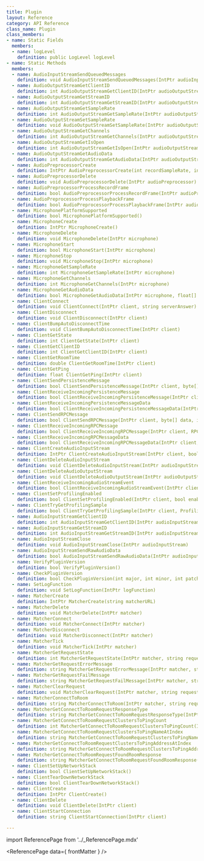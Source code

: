 ```yaml
---
title: Plugin
layout: Reference
category: API Reference
class_name: Plugin
class_members:
- name: Static Fields
  members:
  - name: logLevel
    definition: public LogLevel logLevel
- name: Static Methods
  members:
  - name: AudioInputStreamSendQueuedMessages
    definition: void AudioInputStreamSendQueuedMessages(IntPtr audioInputStream)
  - name: AudioOutputStreamGetClientID
    definition: int AudioOutputStreamGetClientID(IntPtr audioOutputStream)
  - name: AudioOutputStreamGetStreamID
    definition: int AudioOutputStreamGetStreamID(IntPtr audioOutputStream)
  - name: AudioOutputStreamGetSampleRate
    definition: int AudioOutputStreamGetSampleRate(IntPtr audioOutputStream)
  - name: AudioOutputStreamSetSampleRate
    definition: void AudioOutputStreamSetSampleRate(IntPtr audioOutputStream, int sampleRate)
  - name: AudioOutputStreamGetChannels
    definition: int AudioOutputStreamGetChannels(IntPtr audioOutputStream)
  - name: AudioOutputStreamGetIsOpen
    definition: int AudioOutputStreamGetIsOpen(IntPtr audioOutputStream)
  - name: AudioOutputStreamGetAudioData
    definition: int AudioOutputStreamGetAudioData(IntPtr audioOutputStream, float[] audioData, int audioDataLength)
  - name: AudioPreprocessorCreate
    definition: IntPtr AudioPreprocessorCreate(int recordSampleRate, int recordFrameSize, bool automaticGainControl, bool noiseSuppression, bool reverbSuppression, bool echoCancellation, int playbackSampleRate, int playbackChannels, float tail)
  - name: AudioPreprocessorDelete
    definition: void AudioPreprocessorDelete(IntPtr audioPreprocessor)
  - name: AudioPreprocessorProcessRecordFrame
    definition: bool AudioPreprocessorProcessRecordFrame(IntPtr audioPreprocessor, float[] audioData, int audioDataLength)
  - name: AudioPreprocessorProcessPlaybackFrame
    definition: bool AudioPreprocessorProcessPlaybackFrame(IntPtr audioPreprocessor, float[] audioData, int audioDataLength)
  - name: MicrophonePlatformSupported
    definition: bool MicrophonePlatformSupported()
  - name: MicrophoneCreate
    definition: IntPtr MicrophoneCreate()
  - name: MicrophoneDelete
    definition: void MicrophoneDelete(IntPtr microphone)
  - name: MicrophoneStart
    definition: bool MicrophoneStart(IntPtr microphone)
  - name: MicrophoneStop
    definition: void MicrophoneStop(IntPtr microphone)
  - name: MicrophoneGetSampleRate
    definition: int MicrophoneGetSampleRate(IntPtr microphone)
  - name: MicrophoneGetChannels
    definition: int MicrophoneGetChannels(IntPtr microphone)
  - name: MicrophoneGetAudioData
    definition: bool MicrophoneGetAudioData(IntPtr microphone, float[] audioData, int audioDataLength)
  - name: ClientConnect
    definition: void ClientConnect(IntPtr client, string serverAnswer)
  - name: ClientDisconnect
    definition: void ClientDisconnect(IntPtr client)
  - name: ClientBumpAutoDisconnectTime
    definition: void ClientBumpAutoDisconnectTime(IntPtr client)
  - name: ClientGetState
    definition: int ClientGetState(IntPtr client)
  - name: ClientGetClientID
    definition: int ClientGetClientID(IntPtr client)
  - name: ClientGetRoomTime
    definition: double ClientGetRoomTime(IntPtr client)
  - name: ClientGetPing
    definition: float ClientGetPing(IntPtr client)
  - name: ClientSendPersistenceMessage
    definition: bool ClientSendPersistenceMessage(IntPtr client, byte[] data, int dataLength, bool reliable)
  - name: ClientReceiveIncomingPersistenceMessage
    definition: bool ClientReceiveIncomingPersistenceMessage(IntPtr client, PersistenceMessageEvent& persistenceMessageEvent)
  - name: ClientReceiveIncomingPersistenceMessageData
    definition: bool ClientReceiveIncomingPersistenceMessageData(IntPtr client, byte[] data, int dataLength)
  - name: ClientSendRPCMessage
    definition: bool ClientSendRPCMessage(IntPtr client, byte[] data, int dataLength, bool reliable)
  - name: ClientReceiveIncomingRPCMessage
    definition: bool ClientReceiveIncomingRPCMessage(IntPtr client, RPCMessageEvent& persistenceMessageEvent)
  - name: ClientReceiveIncomingRPCMessageData
    definition: bool ClientReceiveIncomingRPCMessageData(IntPtr client, byte[] data, int dataLength)
  - name: ClientCreateAudioInputStream
    definition: IntPtr ClientCreateAudioInputStream(IntPtr client, bool voice, int sampleRate, int channels)
  - name: ClientDeleteAudioInputStream
    definition: void ClientDeleteAudioInputStream(IntPtr audioInputStream)
  - name: ClientDeleteAudioOutputStream
    definition: void ClientDeleteAudioOutputStream(IntPtr audioOutputStream)
  - name: ClientReceiveIncomingAudioStreamEvent
    definition: bool ClientReceiveIncomingAudioStreamEvent(IntPtr client, AudioStreamEvent& audioStreamEvent)
  - name: ClientSetProfilingEnabled
    definition: bool ClientSetProfilingEnabled(IntPtr client, bool enabled)
  - name: ClientTryGetProfilingSample
    definition: bool ClientTryGetProfilingSample(IntPtr client, ProfilingSample& profilingSample)
  - name: AudioInputStreamGetClientID
    definition: int AudioInputStreamGetClientID(IntPtr audioInputStream)
  - name: AudioInputStreamGetStreamID
    definition: int AudioInputStreamGetStreamID(IntPtr audioInputStream)
  - name: AudioInputStreamClose
    definition: void AudioInputStreamClose(IntPtr audioInputStream)
  - name: AudioInputStreamSendRawAudioData
    definition: bool AudioInputStreamSendRawAudioData(IntPtr audioInputStream, float[] audioData, int audioDataLength)
  - name: VerifyPluginVersion
    definition: bool VerifyPluginVersion()
  - name: CheckPluginVersion
    definition: bool CheckPluginVersion(int major, int minor, int patch)
  - name: SetLogFunction
    definition: void SetLogFunction(IntPtr logFunction)
  - name: MatcherCreate
    definition: IntPtr MatcherCreate(string matcherURL)
  - name: MatcherDelete
    definition: void MatcherDelete(IntPtr matcher)
  - name: MatcherConnect
    definition: void MatcherConnect(IntPtr matcher)
  - name: MatcherDisconnect
    definition: void MatcherDisconnect(IntPtr matcher)
  - name: MatcherTick
    definition: void MatcherTick(IntPtr matcher)
  - name: MatcherGetRequestState
    definition: int MatcherGetRequestState(IntPtr matcher, string requestGUID)
  - name: MatcherGetRequestErrorMessage
    definition: string MatcherGetRequestErrorMessage(IntPtr matcher, string requestGUID)
  - name: MatcherGetRequestFailMessage
    definition: string MatcherGetRequestFailMessage(IntPtr matcher, string requestGUID)
  - name: MatcherClearRequest
    definition: void MatcherClearRequest(IntPtr matcher, string requestGUID)
  - name: MatcherConnectToRoom
    definition: string MatcherConnectToRoom(IntPtr matcher, string requestType, string appKey, string appMetadataJSONString, string roomName, string roomServerOptionsJSONString, string clientOffer, string webhookContext, Cluster[] clusterPingResults, int clusterPingResultsLength, Region[] preferredRegions, int preferredRegionsLength)
  - name: MatcherGetConnectToRoomRequestResponseType
    definition: string MatcherGetConnectToRoomRequestResponseType(IntPtr matcher, string requestGUID)
  - name: MatcherGetConnectToRoomRequestClustersToPingCount
    definition: int MatcherGetConnectToRoomRequestClustersToPingCount(IntPtr matcher, string requestGUID)
  - name: MatcherGetConnectToRoomRequestClustersToPingNameAtIndex
    definition: string MatcherGetConnectToRoomRequestClustersToPingNameAtIndex(IntPtr matcher, string requestGUID, int index)
  - name: MatcherGetConnectToRoomRequestClustersToPingAddressAtIndex
    definition: string MatcherGetConnectToRoomRequestClustersToPingAddressAtIndex(IntPtr matcher, string requestGUID, int index)
  - name: MatcherGetConnectToRoomRequestFoundRoomResponse
    definition: string MatcherGetConnectToRoomRequestFoundRoomResponse(IntPtr matcher, string requestGUID)
  - name: ClientSetUpNetworkStack
    definition: bool ClientSetUpNetworkStack()
  - name: ClientTearDownNetworkStack
    definition: bool ClientTearDownNetworkStack()
  - name: ClientCreate
    definition: IntPtr ClientCreate()
  - name: ClientDelete
    definition: void ClientDelete(IntPtr client)
  - name: ClientStartConnection
    definition: string ClientStartConnection(IntPtr client)

---
```

import ReferencePage from '../_ReferencePage.mdx'

<ReferencePage data={ frontMatter } />
